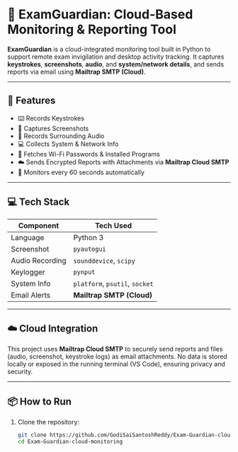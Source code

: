 # 🔐 ExamGuardian: Cloud-Based Monitoring & Reporting Tool

**ExamGuardian** is a cloud-integrated monitoring tool built in Python to support remote exam invigilation and desktop activity tracking. It captures **keystrokes**, **screenshots**, **audio**, and **system/network details**, and sends reports via email using **Mailtrap SMTP (Cloud)**.

---

## 🚀 Features

- ⌨️ Records Keystrokes
- 📸 Captures Screenshots
- 🎤 Records Surrounding Audio
- 💻 Collects System & Network Info
- 🔐 Fetches Wi-Fi Passwords & Installed Programs
- ☁️ Sends Encrypted Reports with Attachments via **Mailtrap Cloud SMTP**
- 📅 Monitors every 60 seconds automatically

---

## 💻 Tech Stack

| Component        | Tech Used                            |
|------------------|--------------------------------------|
| Language         | Python 3                             |
| Screenshot       | `pyautogui`                          |
| Audio Recording  | `sounddevice`, `scipy`               |
| Keylogger        | `pynput`                             |
| System Info      | `platform`, `psutil`, `socket`       |
| Email Alerts     | **Mailtrap SMTP (Cloud)**            |

---

## ☁️ Cloud Integration

This project uses **Mailtrap Cloud SMTP** to securely send reports and files (audio, screenshot, keystroke logs) as email attachments. No data is stored locally or exposed in the running terminal (VS Code), ensuring privacy and security.

---

## 📦 How to Run

1. Clone the repository:
   ```bash
   git clone https://github.com/GodiSaiSantoshReddy/Exam-Guardian-cloud-monitoring
   cd Exam-Guardian-cloud-monitoring
